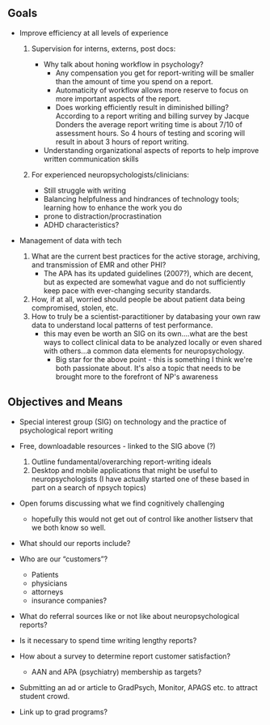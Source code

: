 ## Goals ##

* Improve efficiency at all levels of experience
	1. Supervision for interns, externs, post docs: 
		* Why talk about honing workflow in psychology?
			* Any compensation you get for report-writing will be smaller than the amount of time you spend on a report.
			* Automaticity of workflow allows more reserve to focus on more important aspects of the report.
			* Does working efficiently result in diminished billing? According to a report writing and billing survey by Jacque Donders the average report writing time is about 7/10 of assessment hours. So 4 hours of testing and scoring will result in about 3 hours of report writing.
		* Understanding organizational aspects of reports to help improve written communication skills
	
	2. For experienced neuropsychologists/clinicians:
		* Still struggle with writing
		* Balancing helpfulness and hindrances of technology tools; learning how to enhance the work you do
		* prone to distraction/procrastination
		* ADHD characteristics?

* Management of data with tech
	1. What are the current best practices for the active storage, archiving, and transmission of EMR and other PHI?
		* The APA has its updated guidelines (2007?), which are decent, but as expected are somewhat vague and do not sufficiently keep pace with ever-changing security standards.
	2. How, if at all, worried should people be about patient data being compromised, stolen, etc. 
	3. How to truly be a scientist-paractitioner by databasing your own raw data to understand local patterns of test performance.
		* this may even be worth an SIG on its own....what are the best ways to collect clinical data to be analyzed locally or even shared with others...a common data elements for neuropsychology.
			* Big star for the above point - this is something I think we're both passionate about. It's also a topic that needs to be brought more to the forefront of NP's awareness

## Objectives and Means ##

* Special interest group (SIG) on technology and the practice of psychological report writing

* Free, downloadable resources - linked to the SIG above (?)
	1. Outline fundamental/overarching report-writing ideals
	2. Desktop and mobile applications that might be useful to neuropsychologists (I have actually started one of these based in part on a search of npsych topics)

* Open forums discussing what we find cognitively challenging
	* hopefully this would not get out of control like another listserv that we both know so well. 

* What should our reports include?
* Who are our “customers”?
	* Patients
	* physicians
	* attorneys
	* insurance companies?
* What do referral sources like or not like about neuropsychological reports?
* Is it necessary to spend time writing lengthy reports?
* How about a survey to determine report customer satisfaction?
	* AAN and APA (psychiatry) membership as targets?

* Submitting an ad or article to GradPsych, Monitor, APAGS etc. to attract student crowd.
* Link up to grad programs?